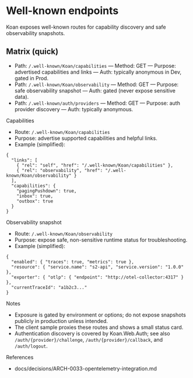 # Well-known endpoints

Koan exposes well-known routes for capability discovery and safe observability snapshots.

## Matrix (quick)
- Path: `/.well-known/Koan/capabilities` — Method: GET — Purpose: advertised capabilities and links — Auth: typically anonymous in Dev, gated in Prod.
- Path: `/.well-known/Koan/observability` — Method: GET — Purpose: safe observability snapshot — Auth: gated (never expose sensitive data).
- Path: `/.well-known/auth/providers` — Method: GET — Purpose: auth provider discovery — Auth: typically anonymous.

Capabilities
- Route: `/.well-known/Koan/capabilities`
- Purpose: advertise supported capabilities and helpful links.
- Example (simplified):
```
{
  "links": [
    { "rel": "self", "href": "/.well-known/Koan/capabilities" },
    { "rel": "observability", "href": "/.well-known/Koan/observability" }
  ],
  "capabilities": {
    "pagingPushdown": true,
    "inbox": true,
    "outbox": true
  }
}
```

Observability snapshot
- Route: `/.well-known/Koan/observability`
- Purpose: expose safe, non-sensitive runtime status for troubleshooting.
- Example (simplified):
```
{
  "enabled": { "traces": true, "metrics": true },
  "resource": { "service.name": "s2-api", "service.version": "1.0.0" },
  "exporter": { "otlp": { "endpoint": "http://otel-collector:4317" } },
  "currentTraceId": "a1b2c3..."
}
```

Notes
- Exposure is gated by environment or options; do not expose snapshots publicly in production unless intended.
- The client sample proxies these routes and shows a small status card.
- Authentication discovery is covered by Koan.Web.Auth; see also `/auth/{provider}/challenge`, `/auth/{provider}/callback`, and `/auth/logout`.

References
- docs/decisions/ARCH-0033-opentelemetry-integration.md
